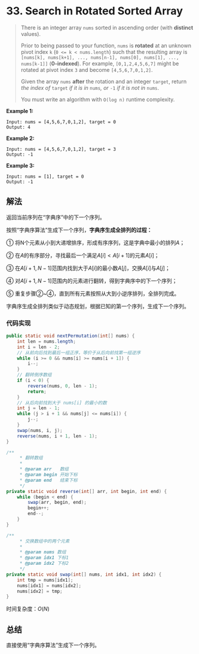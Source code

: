 # 33. Search in Rotated Sorted Array

> There is an integer array `nums` sorted in ascending order (with **distinct** values).
>
> Prior to being passed to your function, `nums` is **rotated** at an unknown pivot index `k` (`0 <= k < nums.length`) such that the resulting array is `[nums[k], nums[k+1], ..., nums[n-1], nums[0], nums[1], ..., nums[k-1]]` (**0-indexed**). For example, `[0,1,2,4,5,6,7]` might be rotated at pivot index `3` and become `[4,5,6,7,0,1,2]`.
>
> Given the array `nums` **after** the rotation and an integer `target`, return *the index of* `target` *if it is in* `nums`*, or* `-1` *if it is not in* `nums`.
>
> You must write an algorithm with `O(log n)` runtime complexity.

**Example 1:**

```
Input: nums = [4,5,6,7,0,1,2], target = 0
Output: 4
```

**Example 2:**

```
Input: nums = [4,5,6,7,0,1,2], target = 3
Output: -1
```

**Example 3:**

```
Input: nums = [1], target = 0
Output: -1
```



## 解法

返回当前序列在“字典序”中的下一个序列。



按照“字典序算法”生成下一个序列，**字典序生成全排列的过程：**

① 将N个元素从小到大递增排序，形成有序序列，这是字典中最小的排列$A$；

② 在$A$的有序部分，寻找最后一个满足$A[i]<A[i+1]$的元素$A[i]$；

③ 在$A[i+1,N-1]$范围内找到大于$A[i]$的最小数$A[j]$，交换$A[i]$与$A[j]$；

④ 对$A[i+1,N-1]$范围内的元素进行翻转，得到字典序中的下一个序列；

⑤ 重复步骤②~④，直到所有元素按照从大到小逆序排列，全排列完成。

字典序生成全排列类似于动态规划，根据已知的第一个序列，生成下一个序列。

### 代码实现

```java
public static void nextPermutation(int[] nums) {
    int len = nums.length;
    int i = len - 2;
    // 从前向后找到最后一组正序，等价于从后向前找第一组逆序
    while (i >= 0 && nums[i] >= nums[i + 1]) {
        i--;
    }
    // 翻转倒序数组
    if (i < 0) {
        reverse(nums, 0, len - 1);
        return;
    }
    // 从后向前找到大于 nums[i] 的最小的数
    int j = len - 1;
    while (j > i + 1 && nums[j] <= nums[i]) {
        j--;
    }
    swap(nums, i, j);
    reverse(nums, i + 1, len - 1);
}

/**
     * 翻转数组
     *
     * @param arr   数组
     * @param begin 开始下标
     * @param end   结束下标
     */
private static void reverse(int[] arr, int begin, int end) {
    while (begin < end) {
        swap(arr, begin, end);
        begin++;
        end--;
    }
}

/**
     * 交换数组中的两个元素
     *
     * @param nums 数组
     * @param idx1 下标1
     * @param idx2 下标2
     */
private static void swap(int[] nums, int idx1, int idx2) {
    int tmp = nums[idx1];
    nums[idx1] = nums[idx2];
    nums[idx2] = tmp;
}
```

时间复杂度：$O(N)$

## 总结

直接使用“字典序算法”生成下一个序列。